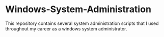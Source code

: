 # Windows-System-Administration
This repository contains several system administration scripts that I used throughout my career as a windows system administrator.
